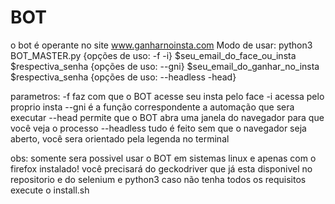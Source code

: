 # BOT
o bot é operante no site www.ganharnoinsta.com
Modo de usar:
python3 BOT_MASTER.py {opções de uso: -f -i} $seu_email_do_face_ou_insta $respectiva_senha {opções de uso: --gni} $seu_email_do_ganhar_no_insta $respectiva_senha {opções de uso: --headless -head}

parametros:
-f faz com que o BOT acesse seu insta pelo face
-i acessa pelo proprio insta
--gni é a função correspondente a automação que sera executar
--head permite que o BOT abra uma janela do navegador para que você veja o processo
--headless tudo é feito sem que o navegador seja aberto, você sera orientado pela legenda no terminal

obs: somente sera possivel usar o BOT em sistemas linux e apenas com o firefox instalado!
você precisará do geckodriver que já esta disponivel no repositorio e do selenium e python3
caso não tenha todos os requisitos execute o install.sh

